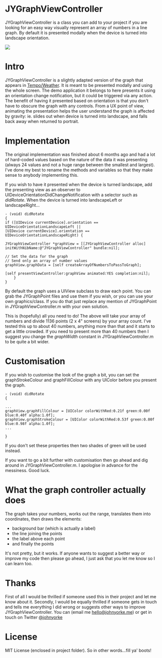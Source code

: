 # JYGraphViewController

JYGraphViewController is a class you can add to your project if you are looking for an easy way visually represent an array of numbers in a line graph. By default it is presented modally when the device is turned into landscape orientation.

<img src="https://raw.github.com/johnyorke/JYGraphViewController/master/JYGraphViewController/Screenshots/screenshotOne.png">

# Intro

JYGraphViewController is a slightly adapted version of the graph that appears in [Tempo/Weather](http://www.tempoweatherapp.com). It is meant to be presented modally and using the whole screen. The demo application it belongs to here presents it using an orientation change notification, but it could be triggered via any action. The benefit of having it presented based on orientation is that you don't have to obscure the graph with any controls. From a UX point of view, animating the presentation helps the user understand the graph is affected by gravity: ie. slides out when device is turned into landscape, and falls back away when returned to portrait.

# Implementation

The original implementation was finished about 6 months ago and had a lot of hard-coded values based on the nature of the data it was presenting (always 24 values and not a huge range between the smallest and largest). I've done my best to rename the methods and variables so that they make sense to anybody implementing this. 

If you wish to have it presented when the device is turned landscape, add the presenting view as an observer to UIDeviceOrientationDidChangeNotification with a selector such as _didRotate_. When the device is turned into landscapeLeft or landscapeRight...

```obj-c
- (void) didRotate
{
if ([UIDevice currentDevice].orientation == UIDeviceOrientationLandscapeLeft ||
[UIDevice currentDevice].orientation == UIDeviceOrientationLandscapeRight) {
        
JYGraphViewController *graphView = [[JYGraphViewController alloc] initWithNibName:@"JYGraphViewController" bundle:nil];
        
// Set the data for the graph
// Send only an array of number values
graphView.graphData = [self createArrayOfNumbersToPassToGraph];

[self presentViewController:graphView animated:YES completion:nil];
    }
}
```

By default the graph uses a UIView subclass to draw each point. You can grab the JYGraphPoint files and use them if you wish, or you can use your own graphics/class. If you do that just replace any mention of JYGraphPoint in JYGraphViewController.m with your own solution. 

This is (hopefully) all you need to do! The above will take your array of numbers and divide 1136 points (2 x 4" screens) by your array count. I've tested this up to about 40 numbers, anything more than that and it starts to get a little crowded. If you need to present more than 40 numbers then I suggest you change the _graphWidth_ constant in JYGraphViewController.m to be quite a bit wider.

# Customisation

If you wish to customise the look of the graph a bit, you can set the graphStrokeColour and graphFillColour with any UIColor before you present the graph.

```obj-c
- (void) didRotate
{

...
graphView.graphFillColour = [UIColor colorWithRed:0.21f green:0.00f blue:0.40f alpha:1.0f];
graphView.graphStrokeColour = [UIColor colorWithRed:0.53f green:0.00f blue:0.98f alpha:1.0f];
...

}
```

If you don't set these properties then two shades of green will be used instead.

If you want to go a bit further with customisation then go ahead and dig around in JYGraphViewController.m. I apologise in advance for the messiness. Good luck.

# What the graph controller actually does

The graph takes your numbers, works out the range, translates them into coordinates, then draws the elements: 
* background bar (which is actually a label) 
* the line joining the points
* the label above each point 
* and finally the points

It's not pretty, but it works. If anyone wants to suggest a better way or improve my code then please go ahead, I just ask that you let me know so I can learn too.

# Thanks

First of all I would be thrilled if someone used this in their project and let me know about it. Secondly, I would be equally thrilled if someone gets in touch and tells me everything I did wrong or suggests other ways to improve JYGraphViewController. You can (email me [hello@johnyorke.me](mailto:hello@johnyorke.me)) or get in touch on Twitter [@johnyorke](http://www.twitter.com/johnyorke)

# License

MIT License (enclosed in project folder). So in other words...fill ya' boots!
